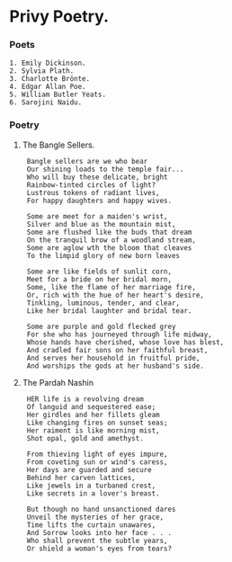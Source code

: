 # Privy Poetry. #
### Poets ###
    1. Emily Dickinson.
    2. Sylvia Plath.
    3. Charlotte Brönte.
    4. Edgar Allan Poe.
    5. William Butler Yeats. 
    6. Sarojini Naidu.

### Poetry ###

1. The Bangle Sellers.

        Bangle sellers are we who bear
        Our shining loads to the temple fair...
        Who will buy these delicate, bright
        Rainbow-tinted circles of light?
        Lustrous tokens of radiant lives,
        For happy daughters and happy wives.

        Some are meet for a maiden's wrist,
        Silver and blue as the mountain mist,
        Some are flushed like the buds that dream
        On the tranquil brow of a woodland stream,
        Some are aglow wth the bloom that cleaves
        To the limpid glory of new born leaves

        Some are like fields of sunlit corn,
        Meet for a bride on her bridal morn,
        Some, like the flame of her marriage fire,
        Or, rich with the hue of her heart's desire,
        Tinkling, luminous, tender, and clear,
        Like her bridal laughter and bridal tear.

        Some are purple and gold flecked grey
        For she who has journeyed through life midway,
        Whose hands have cherished, whose love has blest,
        And cradled fair sons on her faithful breast,
        And serves her household in fruitful pride,
        And worships the gods at her husband's side.

2. The Pardah Nashin

        HER life is a revolving dream
        Of languid and sequestered ease;
        Her girdles and her fillets gleam
        Like changing fires on sunset seas;
        Her raiment is like morning mist,
        Shot opal, gold and amethyst.

        From thieving light of eyes impure,
        From coveting sun or wind's caress,
        Her days are guarded and secure
        Behind her carven lattices,
        Like jewels in a turbaned crest,
        Like secrets in a lover's breast.

        But though no hand unsanctioned dares
        Unveil the mysteries of her grace,
        Time lifts the curtain unawares,
        And Sorrow looks into her face . . .
        Who shall prevent the subtle years,
        Or shield a woman's eyes from tears? 

